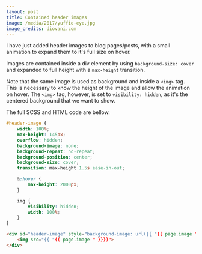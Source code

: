 ```yaml
---
layout: post
title: Contained header images
image: /media/2017/yuffie-eye.jpg
image_credits: diovani.com
---
```


I have just added header images to blog pages/posts, with a small animation to expand them to it's full size on hover.

Images are contained inside a div element by using `background-size: cover` and expanded to full height with a `max-height` transition.

Note that the same image is used as background and inside a `<img>` tag. This is necessary to know the height of the image and allow the animation on hover. The `<img>` tag, however, is set to `visibility: hidden`, as it's the centered background that we want to show.

The full SCSS  and HTML code are bellow.

```scss
#header-image {
    width: 100%;
    max-height: 145px;
    overflow: hidden;
    background-image: none;
    background-repeat: no-repeat;
    background-position: center;
    background-size: cover;
    transition: max-height 1.5s ease-in-out;

    &:hover {
        max-height: 2000px;
    }

    img {
        visibility: hidden;
        width: 100%;
    }
}
```

```html
<div id="header-image" style="background-image: url({{ "{{ page.image " }}}})">
    <img src="{{ "{{ page.image " }}}}">
</div>
```

[so1]: https://stackoverflow.com/questions/14142378/css-filling-a-div-with-an-image-while-staying-in-proportion "CSS: filling a div with an image while staying in proportion"
